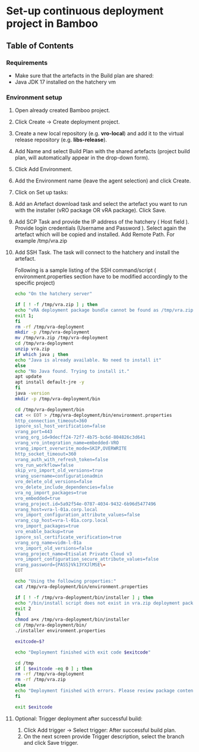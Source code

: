 # Set-up continuous deployment project in Bamboo

## Table of Contents

### Requirements

- Make sure that the artefacts in the Build plan are shared:
- Java JDK 17 installed on the hatchery vm

### Environment setup

1. Open already created Bamboo project.
2. Click Create → Create deployment project.
3. Create a new local repository (e.g. **vro-local**) and add it to the virtual release repository (e.g. **libs-release**).
4. Add Name and select Build Plan with the shared artefacts (project build plan, will automatically appear in the drop-down form).
5. Click Add Environment.
6. Add the Environment name (leave the agent selection) and click Create.
7. Click on Set up tasks:
8. Add an Artefact download task and select the artefact you want to run with the installer (vRO package OR vRA package). Click Save.  
9. Add SCP Task and provide the IP address of the hatchery  ( Host field ).  Provide login credentials (Username and Password ). Select again the artefact which will be copied and installed. Add Remote Path. For example /tmp/vra.zip
10. Add SSH Task. The task will connect to the hatchery and install the artefact.

    Following is a sample listing of the SSH command/script ( environment.properties section have to be modified accordingly to the specific project)

    ```bash
    echo "On the hatchery server"
    
    if [ ! -f /tmp/vra.zip ] ; then
    echo "vRA deployment package bundle cannot be found as /tmp/vra.zip"
    exit 1;
    fi
    rm -rf /tmp/vra-deployment
    mkdir -p /tmp/vra-deployment
    mv /tmp/vra.zip /tmp/vra-deployment
    cd /tmp/vra-deployment
    unzip vra.zip
    if which java ; then
    echo "Java is already available. No need to install it"
    else
    echo "No Java found. Trying to install it."
    apt update
    apt install default-jre -y
    fi
    java -version
    mkdir -p /tmp/vra-deployment/bin
    
    cd /tmp/vra-deployment/bin
    cat << EOT > /tmp/vra-deployment/bin/environment.properties
    http_connection_timeout=360
    ignore_ssl_host_verification=false
    vrang_port=443
    vrang_org_id=9decff24-72f7-4b75-bc6d-804826c3d641
    vrang_vro_integration_name=embedded-VRO
    vrang_import_overwrite_mode=SKIP,OVERWRITE
    http_socket_timeout=360
    vrang_auth_with_refresh_token=false
    vro_run_workflow=false
    skip_vro_import_old_versions=true
    vrang_username=configurationadmin
    vro_delete_old_versions=false
    vro_delete_include_dependencies=false
    vra_ng_import_packages=true
    vro_embedded=true
    vrang_project.id=5a92f54e-0787-4034-9432-6b96d5477496
    vrang_host=vra-l-01a.corp.local
    vro_import_configuration_attribute_values=false
    vrang_csp_host=vra-l-01a.corp.local
    vro_import_packages=true
    vro_enable_backup=true
    ignore_ssl_certificate_verification=true
    vrang_org_name=vidm-l-01a
    vro_import_old_versions=false
    vrang_project_name=Etisalat Private Cloud v3
    vro_import_configuration_secure_attribute_values=false
    vrang_password={PASS}Vk13YXJlMSE\=
    EOT
    
    echo "Using the following properties:"
    cat /tmp/vra-deployment/bin/environment.properties
    
    if [ ! -f /tmp/vra-deployment/bin/installer ] ; then
    echo "/bin/install script does not exist in vra.zip deployment package."
    exit 2
    fi
    chmod a+x /tmp/vra-deployment/bin/installer
    cd /tmp/vra-deployment/bin/
    ./installer environment.properties
    
    exitcode=$?
    
    echo "Deployment finished with exit code $exitcode"
    
    cd /tmp
    if [ $exitcode -eq 0 ] ; then
    rm -rf /tmp/vra-deployment
    rm -rf /tmp/vra.zip
    else
    echo "Deployment finished with errors. Please review package content in folder /tmp/vra-deployment on the hatchery server"
    fi
    
    exit $exitcode
    ```

11. Optional: Trigger deployment after successful build:
    1. Click Add trigger → Select trigger: After successful build plan.
    2. On the next screen provide Trigger description, select the branch and click Save trigger.
